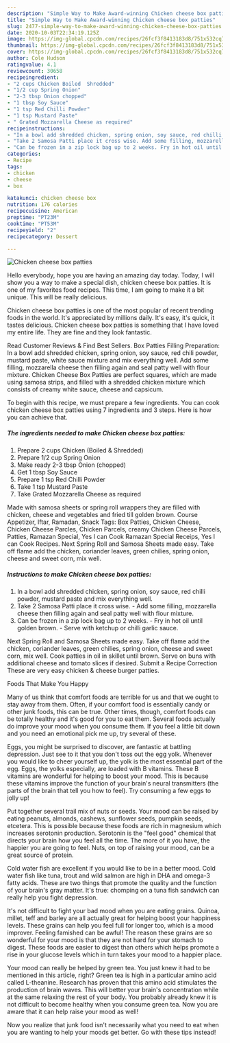 ```yaml
---
description: "Simple Way to Make Award-winning Chicken cheese box patties"
title: "Simple Way to Make Award-winning Chicken cheese box patties"
slug: 2477-simple-way-to-make-award-winning-chicken-cheese-box-patties
date: 2020-10-03T22:34:19.125Z
image: https://img-global.cpcdn.com/recipes/26fcf3f8413183d8/751x532cq70/chicken-cheese-box-patties-recipe-main-photo.jpg
thumbnail: https://img-global.cpcdn.com/recipes/26fcf3f8413183d8/751x532cq70/chicken-cheese-box-patties-recipe-main-photo.jpg
cover: https://img-global.cpcdn.com/recipes/26fcf3f8413183d8/751x532cq70/chicken-cheese-box-patties-recipe-main-photo.jpg
author: Cole Hudson
ratingvalue: 4.1
reviewcount: 30658
recipeingredient:
- "2 cups Chicken Boiled  Shredded"
- "1/2 cup Spring Onion"
- "2-3 tbsp Onion chopped"
- "1 tbsp Soy Sauce"
- "1 tsp Red Chilli Powder"
- "1 tsp Mustard Paste"
- " Grated Mozzarella Cheese as required"
recipeinstructions:
- "In a bowl add shredded chicken, spring onion, soy sauce, red chilli powder, mustard paste and mix everything well."
- "Take 2 Samosa Patti place it cross wise. Add some filling, mozzarella cheese then filling again and seal patty well with flour mixture."
- "Can be frozen in a zip lock bag up to 2 weeks. Fry in hot oil until golden brown. Serve with ketchup or chilli garlic sauce."
categories:
- Recipe
tags:
- chicken
- cheese
- box

katakunci: chicken cheese box 
nutrition: 176 calories
recipecuisine: American
preptime: "PT23M"
cooktime: "PT53M"
recipeyield: "2"
recipecategory: Dessert

---
```



![Chicken cheese box patties](https://img-global.cpcdn.com/recipes/26fcf3f8413183d8/751x532cq70/chicken-cheese-box-patties-recipe-main-photo.jpg)

Hello everybody, hope you are having an amazing day today. Today, I will show you a way to make a special dish, chicken cheese box patties. It is one of my favorites food recipes. This time, I am going to make it a bit unique. This will be really delicious.

Chicken cheese box patties is one of the most popular of recent trending foods in the world. It's appreciated by millions daily. It's easy, it's quick, it tastes delicious. Chicken cheese box patties is something that I have loved my entire life. They are fine and they look fantastic.

Read Customer Reviews &amp; Find Best Sellers. Box Patties Filling Preparation: In a bowl add shredded chicken, spring onion, soy sauce, red chili powder, mustard paste, white sauce mixture and mix everything well. Add some filling, mozzarella cheese then filling again and seal patty well with flour mixture. Chicken Cheese Box Patties are perfect squares, which are made using samosa strips, and filled with a shredded chicken mixture which consists of creamy white sauce, cheese and capsicum.


To begin with this recipe, we must prepare a few ingredients. You can cook chicken cheese box patties using 7 ingredients and 3 steps. Here is how you can achieve that.

<!--inarticleads1-->

##### The ingredients needed to make Chicken cheese box patties:

1. Prepare 2 cups Chicken (Boiled &amp; Shredded)
1. Prepare 1/2 cup Spring Onion
1. Make ready 2-3 tbsp Onion (chopped)
1. Get 1 tbsp Soy Sauce
1. Prepare 1 tsp Red Chilli Powder
1. Take 1 tsp Mustard Paste
1. Take  Grated Mozzarella Cheese as required


Made with samosa sheets or spring roll wrappers they are filled with chicken, cheese and vegetables and fried till golden brown. Course Appetizer, Iftar, Ramadan, Snack Tags: Box Patties, Chicken Cheese, Chicken Cheese Parcles, Chicken Parcels, creamy Chicken Cheese Parcels, Patties, Ramazan Special, Yes I can Cook Ramazan Special Receips, Yes I can Cook Recipes. Next Spring Roll and Samosa Sheets made easy. Take off flame add the chicken, coriander leaves, green chilies, spring onion, cheese and sweet corn, mix well. 

<!--inarticleads2-->

##### Instructions to make Chicken cheese box patties:

1. In a bowl add shredded chicken, spring onion, soy sauce, red chilli powder, mustard paste and mix everything well.
1. Take 2 Samosa Patti place it cross wise. - Add some filling, mozzarella cheese then filling again and seal patty well with flour mixture.
1. Can be frozen in a zip lock bag up to 2 weeks. - Fry in hot oil until golden brown. - Serve with ketchup or chilli garlic sauce.


Next Spring Roll and Samosa Sheets made easy. Take off flame add the chicken, coriander leaves, green chilies, spring onion, cheese and sweet corn, mix well. Cook patties in oil in skillet until brown. Serve on buns with additional cheese and tomato slices if desired. Submit a Recipe Correction These are very easy chicken &amp; cheese burger patties. 

Foods That Make You Happy


Many of us think that comfort foods are terrible for us and that we ought to stay away from them. Often, if your comfort food is essentially candy or other junk foods, this can be true. Other times, though, comfort foods can be totally healthy and it's good for you to eat them. Several foods actually do improve your mood when you consume them. If you feel a little bit down and you need an emotional pick me up, try several of these.

Eggs, you might be surprised to discover, are fantastic at battling depression. Just see to it that you don't toss out the egg yolk. Whenever you would like to cheer yourself up, the yolk is the most essential part of the egg. Eggs, the yolks especially, are loaded with B vitamins. These B vitamins are wonderful for helping to boost your mood. This is because these vitamins improve the function of your brain's neural transmitters (the parts of the brain that tell you how to feel). Try consuming a few eggs to jolly up!

Put together several trail mix of nuts or seeds. Your mood can be raised by eating peanuts, almonds, cashews, sunflower seeds, pumpkin seeds, etcetera. This is possible because these foods are rich in magnesium which increases serotonin production. Serotonin is the "feel good" chemical that directs your brain how you feel all the time. The more of it you have, the happier you are going to feel. Nuts, on top of raising your mood, can be a great source of protein.

Cold water fish are excellent if you would like to be in a better mood. Cold water fish like tuna, trout and wild salmon are high in DHA and omega-3 fatty acids. These are two things that promote the quality and the function of your brain's gray matter. It's true: chomping on a tuna fish sandwich can really help you fight depression. 

It's not difficult to fight your bad mood when you are eating grains. Quinoa, millet, teff and barley are all actually great for helping boost your happiness levels. These grains can help you feel full for longer too, which is a mood improver. Feeling famished can be awful! The reason these grains are so wonderful for your mood is that they are not hard for your stomach to digest. These foods are easier to digest than others which helps promote a rise in your glucose levels which in turn takes your mood to a happier place.

Your mood can really be helped by green tea. You just knew it had to be mentioned in this article, right? Green tea is high in a particular amino acid called L-theanine. Research has proven that this amino acid stimulates the production of brain waves. This will better your brain's concentration while at the same relaxing the rest of your body. You probably already knew it is not difficult to become healthy when you consume green tea. Now you are aware that it can help raise your mood as well!

Now you realize that junk food isn't necessarily what you need to eat when you are wanting to help your moods get better. Go  with  these tips  instead!


